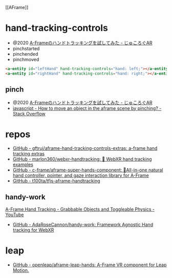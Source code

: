 [[AFrame]]

# hand-tracking-controls
- @2020 [A-Frameのハンドトラッキングを試してみた - じゅころぐAR](https://www.jyuko49.com/entry/2020/12/14/214715)
- pinchstarted
- pinchended
- pinchmoved
```html
<a-entity id="leftHand" hand-tracking-controls="hand: left;"></a-entity>
<a-entity id="rightHand" hand-tracking-controls="hand: right;"></a-entity>
```

## pinch
- @2020 [A-Frameのハンドトラッキングを試してみた - じゅころぐAR](https://www.jyuko49.com/entry/2020/12/14/214715)
- [javascript - How to move an object in the aframe scene by pinching? - Stack Overflow](https://stackoverflow.com/questions/77000162/how-to-move-an-object-in-the-aframe-scene-by-pinching)

# repos
- [GitHub - gftruj/aframe-hand-tracking-controls-extras: a-frame hand tracking extras](https://github.com/gftruj/aframe-hand-tracking-controls-extras)
- [GitHub - marlon360/webxr-handtracking: 👐 WebXR hand tracking examples](https://github.com/marlon360/webxr-handtracking)
- [GitHub - c-frame/aframe-super-hands-component: 👐All-in-one natural hand controller, pointer, and gaze interaction library for A-Frame](https://github.com/c-frame/aframe-super-hands-component)
- [GitHub - t100ta/tfjs-aframe-handtracking](https://github.com/t100ta/tfjs-aframe-handtracking)

## handy-work
[A-Frame Hand Tracking - Grabbable Objects and Toggleable Physics - YouTube](https://www.youtube.com/watch?v=PQ2bQRERePo&ab_channel=DaniloPasquariello)

- [GitHub - AdaRoseCannon/handy-work: Framework Agnostic Hand tracking for WebXR](https://github.com/AdaRoseCannon/handy-work)

# leap
- [GitHub - openleap/aframe-leap-hands: A-Frame VR component for Leap Motion.](https://github.com/openleap/aframe-leap-hands)
